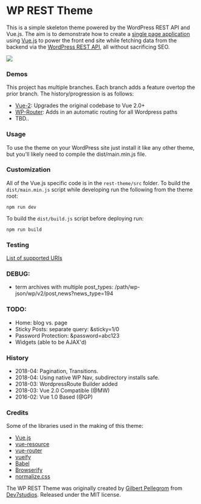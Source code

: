 # WP REST Theme

This is a simple skeleton theme powered by the WordPress REST API and Vue.js. The aim is to
demonstrate how to create a [single page application](https://en.wikipedia.org/wiki/Single-page_application) using
[Vue.js](http://vuejs.org) to power the front end site while fetching data from the backend via the
[WordPress REST API](http://v2.wp-api.org), all without sacrificing SEO.

![](https://cloud.githubusercontent.com/assets/203882/12955214/ec10e59c-d019-11e5-9c15-403c1ba76ce9.gif)

### Demos

This project has multiple branches. Each branch adds a feature overtop the prior branch. The history/progression is as follows:

* [Vue-2](http://github.mwallace.info/vue-2/): Upgrades the original codebase to Vue 2.0+
* [WP-Router](http://github.mwallace.info/wp-router/): Adds in an automatic routing for all Wordpress paths
* TBD..

### Usage

To use the theme on your WordPress site just install it like any other theme, but you'll likely need to compile the dist/main.min.js file.

### Customization

All of the Vue.js specific code is in the `rest-theme/src` folder. To build the `dist/main.min.js` script while
developing run the following from the theme root:

```
npm run dev
```

To build the `dist/build.js` script before deploying run:

```
npm run build
```

### Testing
[List of supported URIs](docs/TESTING.md)


### DEBUG:
* term archives with multiple post_types: /path/wp-json/wp/v2/post,news?news_type=194

### TODO:
* Home: blog vs. page
* Sticky Posts: separate query: &sticky=1/0
* Password Protection: &password=abc123
* Widgets (able to be AJAX'd)

### History
* 2018-04: Pagination, Transitions.
* 2018-04: Using native WP Nav, subdirectory installs safe.
* 2018-03: WordpressRoute Builder added
* 2018-03: Vue 2.0 Compatible (@MW)
* 2016-02: Vue 1.0 Based (@GP)

### Credits

Some of the libraries used in the making of this theme:

* [Vue.js](http://vuejs.org)
* [vue-resource](https://github.com/vuejs/vue-resource)
* [vue-router](https://github.com/vuejs/vue-router)
* [vueify](https://github.com/vuejs/vueify)
* [Babel](https://babeljs.io)
* [Browserify](http://browserify.org)
* [normalize.css](https://necolas.github.io/normalize.css)

The WP REST Theme was originally created by [Gilbert Pellegrom](http://gilbert.pellegrom.me) from
[Dev7studios](http://dev7studios.com). Released under the MIT license.
